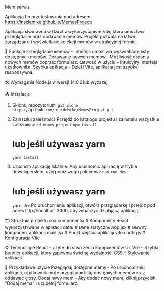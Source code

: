 Mem serwis

Aplikacja Do przetestowania pod adresem: https://insidemike.github.io/MemesProject/

Aplikacja stworzona w React z wykorzystaniem Vite, która umożliwia przeglądanie oraz dodawanie memów. Projekt pozwala na łatwe zarządzanie i wyświetlanie kolekcji memów w atrakcyjnej formie.

🚀 Funkcje
Przeglądanie memów – Interfejs umożliwia wyświetlanie listy dostępnych memów.
Dodawanie nowych memów – Możliwość dodania nowych memów poprzez formularz.
Łatwość w użyciu – Intuicyjny interfejs użytkownika.
Szybka aplikacja – Dzięki Vite, aplikacja jest szybka i responsywna.

🛠️ Wymagania
Node.js w wersji 14.0.0 lub wyższej

📥 Instalacja

1. Sklonuj repozytorium:
   `git clone https://github.com/insideMike/MemesProject.git`
2. Zainstaluj zależności:
   Przejdź do katalogu projektu i zainstaluj wszystkie zależności:
   `cd memes-project`
   `npm install`
   # lub jeśli używasz yarn
   `yarn install`
   
4. Uruchom aplikację lokalnie:
   Aby uruchomić aplikację w trybie deweloperskim, użyj poniższego polecenia:
   `npm run dev`
   
   # lub jeśli używasz yarn
   `yarn dev`
Po uruchomieniu aplikacji, otwórz przeglądarkę i przejdź pod adres http://localhost:3000, aby zobaczyć działającą aplikację.

🗂️ Struktura projektu
src/
components/ # Komponenty React wykorzystywane w aplikacji
data/ # Dane statyczne
App.jsx # Główny komponent aplikacji
main.jsx # Punkt wejścia aplikacji
vite.config.js # Konfiguracja Vite

⚙️ Technologie
React – Użyte do stworzenia komponentów UI.
Vite – Szybki bundler aplikacji, który zapewnia świetną wydajność.
CSS – Stylowanie aplikacji.

🎨 Przykładowe użycie
Przeglądaj dostępne memy – Po uruchomieniu aplikacji, użytkownik może przeglądać listę dostępnych memów oraz oddawać głosy.
Dodaj nowy mem – Aby dodać nowy mem, kliknij przycisk "Dodaj mema" i uzupełnij formularz.

